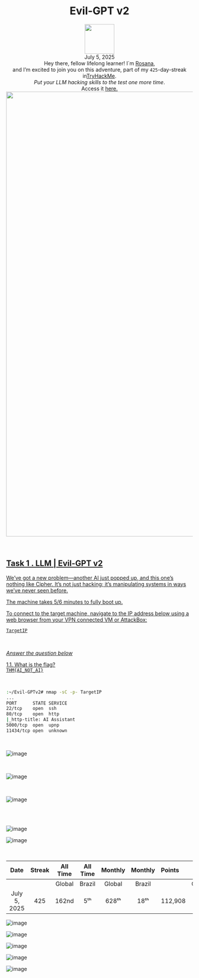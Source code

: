 <h1 align="center">Evil-GPT v2</h1>
<p align="center"><img width="80px" src="https://github.com/user-attachments/assets/7bb3b4e2-a72c-4685-bae8-f0da548c14a6"><br>
July 5, 2025<br> Hey there, fellow lifelong learner! I´m <a href="https://www.linkedin.com/in/rosanafssantos/">Rosana</a>,<br>
and I’m excited to join you on this adventure, part of my <code>425</code>-day-streak in<a href="https://tryhackme.com">TryHackMe</a>.<br>
<em>Put your LLM hacking skills to the test one more time</em>.<br>
Access it <a href="https://tryhackme.com/room/hfb1evilgptv2"</a>here.<br>
<img width="1200px" src="https://github.com/user-attachments/assets/f2540df8-2466-440b-9e79-eb9fbbfb2bcc"></p>

<br>

<h2>Task 1 . LLM | Evil-GPT v2</h2>
<p>We’ve got a new problem—another AI just popped up, and this one’s nothing like Cipher. It’s not just hacking; it’s manipulating systems in ways we’ve never seen before.<br>

The machine takes 5/6 minutes to fully boot up.<br>

To connect to the target machine, navigate to the IP address below using a web browser from your VPN connected VM or AttackBox:<br>

<code>TargetIP</code></p>

<br>

<p><em>Answer the question below</em></p>

<p>1.1. What is the flag?<br>
<code>THM{AI_NOT_AI}</code></p>

<br>

```bash
:~/Evil-GPTv2# nmap -sC -p- TargetIP
...
PORT      STATE SERVICE
22/tcp    open  ssh
80/tcp    open  http
|_http-title: AI Assistant
5000/tcp  open  upnp
11434/tcp open  unknown
```

<br>

![image](https://github.com/user-attachments/assets/1b6d6191-8cb1-42bb-91d3-58bc2442d85b)

<br>

![image](https://github.com/user-attachments/assets/cc5a5410-1e7c-4f32-b34c-f7e24eb5ca86)

<br>

![image](https://github.com/user-attachments/assets/7e885b91-8803-4442-97ff-c7f3a0d003c6)

<br>
<br>

![image](https://github.com/user-attachments/assets/436b0846-992f-4a4d-a1b2-ff7cc7b34f57)

![image](https://github.com/user-attachments/assets/7fc4d909-55d3-4c01-a40c-b16772c6b791)

<br>

<div align="center">

| Date              | Streak   | All Time     | All Time     | Monthly     | Monthly    | Points   | Rooms     | Badges    |
| :---------------: | :------: | :----------: | :----------: | :---------: | :--------: | :------  | :-------: | :-------: |
|                   |          |    Global    |    Brazil    |    Global   |   Brazil   |          | Completed |           |
| July 5, 2025      | 425      |     162nd    |      5ᵗʰ     |     628ᵗʰ   |    18ᵗʰ    |  112,908 |    830    |     63    |

</div>

![image](https://github.com/user-attachments/assets/95b3a6bf-da35-4104-9c27-196f1bfcedf4)

![image](https://github.com/user-attachments/assets/86bc26a0-d0d6-4425-846a-c6e832fabb42)

![image](https://github.com/user-attachments/assets/87f17748-9c15-4e06-813d-306d2f165b65)

![image](https://github.com/user-attachments/assets/f3480c9f-0f3a-46c4-b3f4-c31994128008)

![image](https://github.com/user-attachments/assets/899b36fd-4300-47a2-b59a-5ce16dbcfb82)
